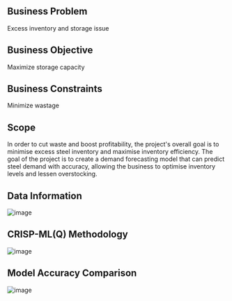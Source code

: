 <h2>Business Problem</h2>
Excess inventory and storage issue

<h2>Business Objective</h2>
Maximize storage capacity
<h2>Business Constraints</h2> 
Minimize wastage

<h2>Scope</h2>
In order to cut waste and boost profitability, the project's overall goal is to minimise excess steel inventory and maximise inventory efficiency. 
The goal of the project is to create a demand forecasting model that can predict steel demand with accuracy, allowing the business to optimise 
inventory levels and lessen overstocking. 

<h2>Data Information</h2>

![image](https://github.com/user-attachments/assets/a3746eb3-6c7b-4f0c-b57d-3996b095bce0)

<h2>CRISP-ML(Q) Methodology</h2>

![image](https://github.com/user-attachments/assets/78bb1c7a-e495-49e1-90e5-2001932f52ee)

<h2>Model Accuracy Comparison</h2>


![image](https://github.com/user-attachments/assets/df250cf9-b87e-425a-9ece-ad0c518e01c5)





